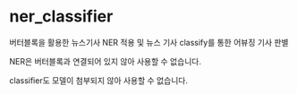 # ner_classifier
버터블록을 활용한 뉴스기사 NER 적용 및 뉴스 기사 classify를 통한 어뷰징 기사 판별

NER은 버터블록과 연결되어 있지 않아 사용할 수 없습니다.

classifier도 모델이 첨부되지 않아 사용할 수 없습니다.
